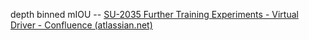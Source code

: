 depth binned mIOU -- [SU-2035 Further Training Experiments - Virtual Driver - Confluence (atlassian.net)](https://torc.atlassian.net/wiki/spaces/VD/pages/481199209/SU-2035+Further+Training+Experiments)
